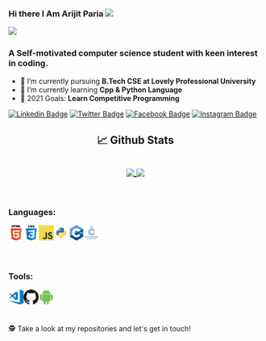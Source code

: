 ### Hi there I Am Arijit Paria <img src="https://raw.githubusercontent.com/debdutgoswami/debdutgoswami/master/assets/gifs/Hi.gif" width="30px">

![](https://komarev.com/ghpvc/?username=arijitparia2002&color=blue)
<h3>A  Self-motivated computer science student with keen interest in coding.</h3>



- 🔭 I’m currently pursuing **B.Tech CSE at Lovely Professional University** 
- 🌱 I’m currently learning **Cpp & Python Language** 
- 🥅 2021 Goals: **Learn Competitive Programming**


[![Linkedin Badge](https://img.shields.io/badge/-arijitparia2002-blue?style=flat-square&logo=Linkedin&logoColor=white&link=https://www.linkedin.com/in/arijitparia2002/)](https://www.linkedin.com/in/arijitparia2002/) 
[![Twitter Badge](https://img.shields.io/badge/-@arijitparia2002-1ca0f1?style=flat-square&labelColor=1ca0f1&logo=twitter&logoColor=white&link=https://twitter.com/arijitparia2002)](https://twitter.com/arijitparia2002) 
[![Facebook Badge](https://img.shields.io/badge/-@arijitparia2002-3b5998?style=flat-square&labelColor=3b5998&logo=facebook&logoColor=white&link=https://www.facebook.com/arijitparia21)](https://www.facebook.com/arijitparia21) 
[![Instagram Badge](https://img.shields.io/badge/-@arijitparia2002-E4405F?style=flat-square&logo=instagram&logoColor=white&link=https://www.instagram.com/its_arijit_ap)](https://www.instagram.com/its_arijit_ap) 
<!--
[![Stack_Overflow Badge](https://img.shields.io/badge/-@arijitparia2002-F59812?style=flat-square&logo=xda-developers&logoColor=white&link=https://stackoverflow.com/cv/arijitparia2002)](https://stackoverflow.com/users/14265360/rajiv-ranjan-mars) 
-->

<center>
<h2>📈 Github Stats<h2>

<a href="https://github.com/arijitparia2002">
<img align="center" src="https://github-readme-stats.vercel.app/api?username=arijitparia2002&show_icons=true&include_all_commits=true&theme=midnight-purple&count_private=true">
</a>
<a href="https://github.com/remcohalman/github-readme-stats">
<img align="center" src="https://github-readme-stats.anuraghazra1.vercel.app/api/top-langs/?username=arijitparia2002&layout=compact&theme=blue-green" />
</a>
</center>

<!--
<img src="https://media.giphy.com/media/SWoSkN6DxTszqIKEqv/giphy.gif" alt="Coder GIF" width="500" height="400">-->


<br>

### Languages:


<img align="left" alt="HTML5" width="30px" src="https://raw.githubusercontent.com/github/explore/80688e429a7d4ef2fca1e82350fe8e3517d3494d/topics/html/html.png" />
<img align="left" alt="CSS3" width="30px" src="https://raw.githubusercontent.com/github/explore/80688e429a7d4ef2fca1e82350fe8e3517d3494d/topics/css/css.png" />

<img align="left" alt="JavaScript" width="30px" src="https://raw.githubusercontent.com/github/explore/80688e429a7d4ef2fca1e82350fe8e3517d3494d/topics/javascript/javascript.png" />


<img align="left" alt="Python" width="30px" src="https://raw.githubusercontent.com/github/explore/80688e429a7d4ef2fca1e82350fe8e3517d3494d/topics/python/python.png" />
<img align="left" alt="C++" width="30px" src="https://raw.githubusercontent.com/github/explore/80688e429a7d4ef2fca1e82350fe8e3517d3494d/topics/cpp/cpp.png" />
<img align="left" alt="C" width="30px" src="https://raw.githubusercontent.com/github/explore/80688e429a7d4ef2fca1e82350fe8e3517d3494d/topics/c/c.png" />
<br>

<div>

<br>
<br>
<br>
</div>



### Tools:
<img align="left" alt="Visual Studio Code" width="30px" src="https://raw.githubusercontent.com/github/explore/80688e429a7d4ef2fca1e82350fe8e3517d3494d/topics/visual-studio-code/visual-studio-code.png" />
<img align="left" alt="GitHub" width="30px" src="https://raw.githubusercontent.com/github/explore/78df643247d429f6cc873026c0622819ad797942/topics/github/github.png" />
<img align="left" alt="Android" width="30px" src="https://raw.githubusercontent.com/github/explore/80688e429a7d4ef2fca1e82350fe8e3517d3494d/topics/android/android.png" />






<BR>
<BR>
<BR>
<BR>
🕵 Take a look at my repositories and let's get in touch!
